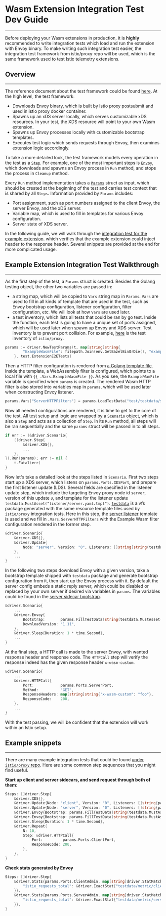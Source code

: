 # Wasm Extension Integration Test Dev Guide
---

Before deploying your Wasm extensions in production, it is **highly** recommended to write integration tests which load and run the extension with Envoy binary. To make writing such integration test easier, the integration test framework from istio/proxy repo will be used, which is the same framework used to test Istio telemetry extensions.

## Overview
---

The reference document about the test framework could be found [here](https://godoc.org/github.com/istio/proxy/test/envoye2e/driver). At the high level, the test framework:
* Downloads Envoy binary, which is built by Istio proxy postsubmit and used in istio proxy docker container.
* Spawns up an xDS server locally, which serves customizable xDS resources. In your test, the XDS resource will point to your own Wasm extension.
* Spawns up Envoy processes locally with customizable bootstrap templates.
* Executes test logic which sends requests through Envoy, then examines extension logic accordingly.

To take a more detailed look, the test framework models every operation in the test as a [`Step`](https://godoc.org/github.com/istio/proxy/test/envoye2e/driver#Step). For example, one of the most important steps is [`Envoy`](https://godoc.org/github.com/istio/proxy/test/envoye2e/driver#Envoy), which downloads and spawns an Envoy process in `Run` method, and stops the process in `Cleanup` method.

Every `Run` method implementation takes a [`Params`](https://godoc.org/github.com/istio/proxy/test/envoye2e/driver#Params) struct as input, which should be created at the beginning of the test and carries test context that is shared by all `Steps`. Information provided by `Params` includes:
* Port assignment, such as port numbers assigned to the client Envoy, the server Envoy, and the xDS server.
* Variable map, which is used to fill in templates for various Envoy configuration.
* Server state of XDS server.

In the following guide, we will walk through the [integration test for the example extension](../example/test/example_test.go). which verifies that the example extension could inject header to the response header. Several snippets are provided at the end for more complicated usage.

## Example Extension Integration Test Walkthrough
---

As the first step of the test, a `Params` struct is created. Besides the Golang testing object, the other two variables are passed in:
* a string map, which will be copied to `Vars` string map in `Params`. `Vars` are used to fill in all kinds of template that are used in the test, such as Envoy bootstrap configuration, listener configuration, filter configuration, etc. We will look at how `Vars` are used later.
* a test inventory, which lists all tests that could be ran by go test. Inside the function, each test is going to have a unique set of ports assigned, which will be used later when spawn up Envoy and XDS server. Test inventory is to prevent port collision. For example, [here](https://github.com/istio/proxy/blob/32a5195862266bc49faa94bfb88d1719420abb3b/test/envoye2e/inventory.go#L21) is the test inventory of `istio/proxy`.
```go
params := driver.NewTestParams(t, map[string]string{
		"ExampleWasmFile": filepath.Join(env.GetBazelBinOrDie(), "example.wasm"),
	}, test.ExtensionE2ETests)
```

Then a HTTP filter configuration is rendered from [a Golang template file](../example/test/testdata/server_filter.yaml.tmpl). Inside the template, a WebAssembly filter is configured, which points to a local file with `{{ .Vars.ExampleWasmFile }}`. As you see, the `ExampleWamFile` variable is specified when `params` is created. The rendered Wasm HTTP filter is also stored into variables map in `params`, which will be used later when constructing Envoy listener.

```go
params.Vars["ServerHTTPFilters"] = params.LoadTestData("test/testdata/server_filter.yaml.tmpl")
```

Now all needed configurations are rendered, it is time to get to the core of the test. All test setup and logic are wrapped by a [`Scenario`](https://godoc.org/github.com/istio/proxy/test/envoye2e/driver#Scenario) object, which is also a `Step` and acts as a collection of `Step`. In its `Run` method, all steps will be ran sequentially and the same `params` struct will be passed in to all steps.

```go
if err := (&driver.Scenario{
    []driver.Step{
        &driver.XDS{},
        ...
    },
}).Run(params); err != nil {
    t.Fatal(err)
}
```

Now let's take a detailed look at the steps listed in `Scenario`. First two steps start up a XDS server, which listens on `params.Ports.XDSPort`, and prepare the first listener update (LDS). Several fields are specified in the listener update step, which include the targeting Envoy proxy node id `server`, version of this update `0`, and template for the listener update `testdata.MustAsset("listener/server.yaml.tmpl")`. [`testdata`](https://github.com/istio/proxy/blob/32a5195862266bc49faa94bfb88d1719420abb3b/testdata/testdata.gen.go#L3) is a vfs package generated with the same resource template files used by `istio/proxy` integration tests. Here in this step, the [server listener](https://github.com/istio/proxy/blob/32a5195862266bc49faa94bfb88d1719420abb3b/testdata/testdata.gen.go#L394-L425) template is used and we fill in `.Vars.ServerHTTPFilters` with the Example Wasm filter configuration rendered in the former step.

```go
&driver.Scenario{
    &driver.XDS{},
    &driver.Update{
        Node: "server", Version: "0", Listeners: []string{string(testdata.MustAsset("listener/server.yaml.tmpl"))},
    },
    ...
}
```

In the following two steps download Envoy with a given version, take a bootstrap template shipped with `testdata` package and generate bootstrap configuration from it, then start up the Envoy process with it. By default the server config embeds a static reply server, which could be disabled or replaced by your own server if desired via variables in `params`. The variables could be found in the [server sidecar bootstrap](https://github.com/istio/proxy/blob/32a5195862266bc49faa94bfb88d1719420abb3b/testdata/testdata.gen.go#L145-L238).

```go
&driver.Scenario{
    ...
    &driver.Envoy{
        Bootstrap:       params.FillTestData(string(testdata.MustAsset("bootstrap/server.yaml.tmpl"))),
        DownloadVersion: "1.11",
    },
    &driver.Sleep{Duration: 1 * time.Second},
    ...
}
```

At the final step, a HTTP call is made to the server Envoy, with wanted response header and response code. The `HTTPCall` step will verify the response indeed has the given response header `x-wasm-custom`.

```go
&driver.Scenario{
    ...
    &driver.HTTPCall{
        Port:            params.Ports.ServerPort,
        Method:          "GET",
        ResponseHeaders: map[string]string{"x-wasm-custom": "foo"},
        ResponseCode:    200,
    },
    ...
}
```

With the test passing, we will be confident that the extension will work within an Istio setup.

## Example snippets
---

There are many example integration tests that could be found [under `istio/proxy` repo](https://github.com/istio/proxy/tree/master/test/envoye2e). Here are some common step sequences that you might find useful.

**Start up client and server sidecars, and send request through both of them**:
```go
Steps: []driver.Step{
    &driver.XDS{},
    &driver.Update{Node: "client", Version: "0", Listeners: []string{params.FillTestData(string(testdata.MustAsset("listener/client.yaml.tmpl")))}},
    &driver.Update{Node: "server", Version: "0", Listeners: []string{params.FillTestData(string(testdata.MustAsset("listener/server.yaml.tmpl"))}},
    &driver.Envoy{Bootstrap: params.FillTestData(string(testdata.MustAsset("bootstrap/client.yaml.tmpl")))},
    &driver.Envoy{Bootstrap: params.FillTestData(string(testdata.MustAsset("bootstrap/server.yaml.tmpl")))},
    &driver.Sleep{Duration: 1 * time.Second},
    &driver.Repeat{
        N: 10,
        Step: &driver.HTTPCall{
            Port:         params.Ports.ClientPort,
            ResponseCode: 200,
        },
    },
}
```

**Check stats generated by Envoy**
```go
Steps: []driver.Step{
    &driver.Stats{params.Ports.ClientAdmin, map[string]driver.StatMatcher{
        "istio_requests_total": &driver.ExactStat{"testdata/metric/client_request_total.yaml.tmpl"},
    }},
    &driver.Stats{params.Ports.ServerAdmin, map[string]driver.StatMatcher{
        "istio_requests_total": &driver.ExactStat{"testdata/metric/server_request_total.yaml.tmpl"},
    }},
}
```
